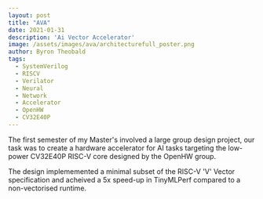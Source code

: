 ```yaml
---
layout: post
title: "AVA"
date: 2021-01-31
description: 'Ai Vector Accelerator'
image: /assets/images/ava/architecturefull_poster.png
author: Byron Theobald
tags: 
  - SystemVerilog
  - RISCV
  - Verilator
  - Neural
  - Network
  - Accelerator
  - OpenHW
  - CV32E40P
---
```

The first semester of my Master's involved a large group design project, our task was to create a hardware accelerator for AI tasks targeting the low-power CV32E40P RISC-V core designed by the OpenHW group. 

The design implememented a minimal subset of the RISC-V 'V' Vector specification and acheived a 5x speed-up in TinyMLPerf compared to a non-vectorised runtime.<!--break-->
